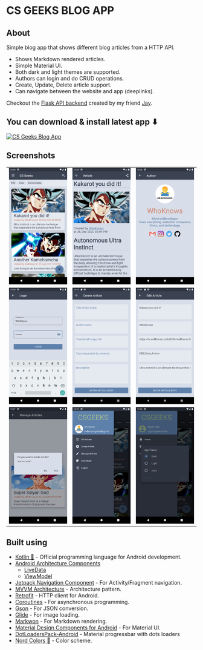 # CS GEEKS BLOG APP

## About   
Simple blog app that shows different blog articles from a HTTP API.
- Shows Markdown rendered articles. 
- Simple Material UI.
- Both dark and light themes are supported.
- Authors can login and do CRUD operations.
- Create, Update, Delete article support.
- Can navigate between the website and app (deeplinks).

Checkout the [Flask API backend]() created by my friend [Jay](https://github.com/jaypowar00).

## You can download & install latest app ⬇   

[![CS Geeks Blog App](https://img.shields.io/badge/Download-Latest-App?style=for-the-badge&logo=android)](https://github.com/mrwhoknows55/csgeeks-blog-app/releases/download/v1.0/csgeeks.apk)

## Screenshots
<table>
  <tr>
    <td><img src = "docs/screenshots/HomePage.png"></td>
    <td><img src = "docs/screenshots/ArticlePage.png"></td>
    <td><img src = "docs/screenshots/AuthorPage.png"></td>
  </tr>
  <tr>
    <td><img src = "docs/screenshots/LoginPage.png"></td>
    <td><img src = "docs/screenshots/CreateArticle.png"></td>
    <td><img src = "docs/screenshots/EditArticlePage.png"></td>
  </tr>
    <tr>
    <td><img src = "docs/screenshots/DeleteArticlePage.png"></td>
    <td><img src = "docs/screenshots/NavDrawer.png"></td>
    <td><img src = "docs/screenshots/SelectThemeDialog.png"></td>
  </tr>
</table>    

## Built using
- [Kotlin 💙](https://kotlinlang.org/) - Official programming language for Android development.
- [Android Architecture Components](https://developer.android.com/topic/libraries/architecture)
  - [LiveData](https://developer.android.com/topic/libraries/architecture/livedata)
  - [ViewModel](https://developer.android.com/topic/libraries/architecture/viewmodel)
- [Jetpack Navigation Component](https://developer.android.com/guide/navigation/) - For Activity/Fragment navigation.
- [MVVM Architecture](https://www.journaldev.com/20292/android-mvvm-design-pattern) - Architecture pattern.
- [Retrofit](https://square.github.io/retrofit/) - HTTP client for Android.
- [Coroutines](https://kotlinlang.org/docs/reference/coroutines-overview.html) - For asynchronous programming.
- [Gson](https://github.com/google/gson) - For JSON conversion.
- [Glide](https://github.com/bumptech/glide) - For image loading.
- [Markwon](https://github.com/noties/Markwon) - For Markdown rendering.
- [Material Design Components for Android](https://material.io/android) - For Material UI.
- [DotLoadersPack-Android](https://github.com/agrawalsuneet/DotLoadersPack-Android) - Material progressbar with dots loaders
- [Nord Colors 💚](https://www.nordtheme.com/) - Color scheme.